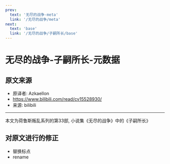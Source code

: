 ```yaml
---
prev:
  text: '无尽的战争-meta'
  link: '/无尽的战争/meta'
next:
  text: 'base'
  link: '/无尽的战争/子嗣所长/base'
---
```


# 无尽的战争-子嗣所长-元数据

## 原文来源

+ 原译者: Azkaellon
+ <https://www.bilibili.com/read/cv15528930/>
+ 来源: bilibili

--------

本文为荷鲁斯叛乱系列的第33部, 小说集《无尽的战争》中的《子嗣所长》

## 对原文进行的修正

+ 替换标点
+ rename
